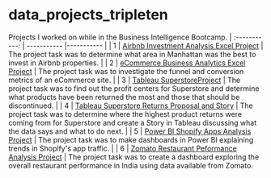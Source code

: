# data_projects_tripleten
Projects I worked on while in the Business Intelligence Bootcamp. 
| :-----------: | ----------- |----------- |
| 1 | [Airbnb Investment Analysis Excel Project](https://docs.google.com/spreadsheets/d/1qc_atGeVcNktWB89Ainw1OgWWvR4uierhLiiSuasY38/edit?usp=drive_link) | The project task was to determine what area in Manhattan was the best to invest in Airbnb properties. |
| 2 | [eCommerce Business Analytics Excel Project](https://docs.google.com/spreadsheets/d/1STtKsIKnq6rtUqRz_3mxyvazWUmho_WUvItbJ8K77z4/edit?usp=sharing) | The project task was to investigate the funnel and conversion metrics of an eCommerce site. |
| 3 | [Tableau SuperstoreProject](https://public.tableau.com/app/profile/stuart.codd7882/viz/StuartCoddSuperstoreOverviewProjectDashboard/ProfitandLossCentersDashboard) | The project task was to find out the profit centers for Superstore and determine what products have been returned the most and those that should be discontinued. |
| 4 | [Tableau Superstore Returns Proposal and Story](https://public.tableau.com/app/profile/stuart.codd7882/viz/EvaluationofSuperstoreRetrns/EvaluationofSuperstoreReturns) | The project task was to determine where the highest product returns were coming from for Superstore and create a Story in Tableau discussing what the data says and what to do next. |
| 5 | [Power BI Shopify Apps Analysis Project](https://drive.google.com/file/d/1rhF9YIBAvo6B9XMtJhkQrVog_8QMzyMZ/view?usp=sharing) | The project task was to make dashboards in Power BI explaining trends in Shopify's app traffic. |
| 6 | [Zomato Restaurant Peformance Analysis Project](https://public.tableau.com/app/profile/stuart.codd7882/viz/Stuart_Codd_Zomato_Final_Project/ZomatoRestaurantDashboard?publish=yes) | The project task was to create a dashboard exploring the overall restaurant performance in India using data available from Zomato.

